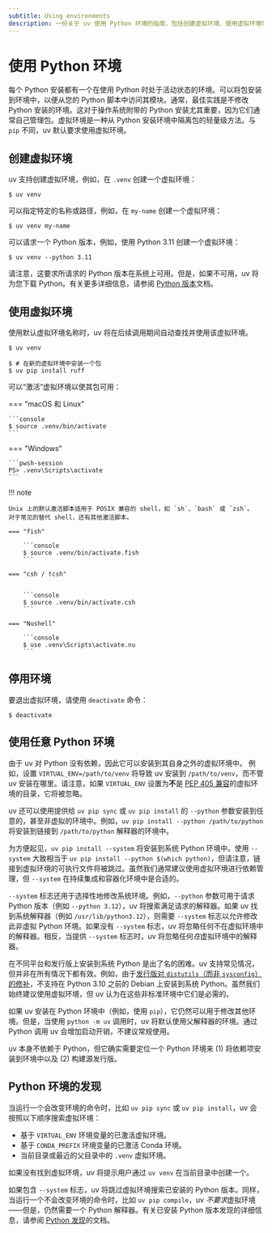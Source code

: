```yaml
---
subtitle: Using environments
description: 一份关于 uv 使用 Python 环境的指南，包括创建虚拟环境、使用虚拟环境等。
---
```


# 使用 Python 环境

每个 Python 安装都有一个在使用 Python 时处于活动状态的环境。可以将包安装到环境中，以便从您的 Python 脚本中访问其模块。通常，最佳实践是不修改 Python 安装的环境。这对于操作系统附带的 Python 安装尤其重要，因为它们通常自己管理包。虚拟环境是一种从 Python 安装环境中隔离包的轻量级方法。与 `pip` 不同，uv 默认要求使用虚拟环境。

## 创建虚拟环境

uv 支持创建虚拟环境，例如，在 `.venv` 创建一个虚拟环境：

```console
$ uv venv
```

可以指定特定的名称或路径，例如，在 `my-name` 创建一个虚拟环境：

```console
$ uv venv my-name
```

可以请求一个 Python 版本，例如，使用 Python 3.11 创建一个虚拟环境：

```console
$ uv venv --python 3.11
```

请注意，这要求所请求的 Python 版本在系统上可用。但是，如果不可用，uv 将为您下载 Python。有关更多详细信息，请参阅 [Python 版本](../concepts/python-versions.md)文档。

## 使用虚拟环境

使用默认虚拟环境名称时，uv 将在后续调用期间自动查找并使用该虚拟环境。

```console
$ uv venv

$ # 在新的虚拟环境中安装一个包
$ uv pip install ruff
```

可以“激活”虚拟环境以使其包可用：

=== "macOS 和 Linux"

    ```console
    $ source .venv/bin/activate
    ```

=== "Windows"

    ```pwsh-session
    PS> .venv\Scripts\activate
    ```

!!! note

    Unix 上的默认激活脚本适用于 POSIX 兼容的 shell，如 `sh`、`bash` 或 `zsh`。
    对于常见的替代 shell，还有其他激活脚本。

    === "fish"

        ```console
        $ source .venv/bin/activate.fish
        ```

    === "csh / tcsh"


        ```console
        $ source .venv/bin/activate.csh
        ```

    === "Nushell"

        ```console
        $ use .venv\Scripts\activate.nu
        ```

## 停用环境

要退出虚拟环境，请使用 `deactivate` 命令：

```console
$ deactivate
```

## 使用任意 Python 环境

由于 uv 对 Python 没有依赖，因此它可以安装到其自身之外的虚拟环境中。
例如，设置 `VIRTUAL_ENV=/path/to/venv` 将导致 uv 安装到 `/path/to/venv`，而不管 uv 安装在哪里。请注意，如果 `VIRTUAL_ENV` 设置为**不**是 [PEP 405 兼容](https://peps.python.org/pep-0405/#specification)的虚拟环境的目录，它将被忽略。

uv 还可以使用提供给 `uv pip sync` 或 `uv pip install` 的 `--python` 参数安装到任意的，甚至非虚拟的环境中。例如，`uv pip install --python /path/to/python` 将安装到链接到 `/path/to/python` 解释器的环境中。

为方便起见，`uv pip install --system` 将安装到系统 Python 环境中。使用 `--system` 大致相当于 `uv pip install --python $(which python)`，但请注意，链接到虚拟环境的可执行文件将被跳过。虽然我们通常建议使用虚拟环境进行依赖管理，但 `--system` 在持续集成和容器化环境中是合适的。

`--system` 标志还用于选择性地修改系统环境。例如，`--python` 参数可用于请求 Python 版本（例如 `--python 3.12`），uv 将搜索满足请求的解释器。如果 uv 找到系统解释器（例如 `/usr/lib/python3.12`），则需要 `--system` 标志以允许修改此非虚拟 Python 环境。如果没有 `--system` 标志，uv 将忽略任何不在虚拟环境中的解释器。相反，当提供 `--system` 标志时，uv 将忽略任何*在*虚拟环境中的解释器。

在不同平台和发行版上安装到系统 Python 是出了名的困难。uv 支持常见情况，但并非在所有情况下都有效。例如，由于[发行版对 `distutils`（而非 `sysconfig`）的修补](https://ffy00.github.io/blog/02-python-debian-and-the-install-locations/)，不支持在 Python 3.10 之前的 Debian 上安装到系统 Python。虽然我们始终建议使用虚拟环境，但 uv 认为在这些非标准环境中它们是必需的。

如果 uv 安装在 Python 环境中（例如，使用 `pip`），它仍然可以用于修改其他环境。但是，当使用 `python -m uv` 调用时，uv 将默认使用父解释器的环境。通过 Python 调用 uv 会增加启动开销，不建议常规使用。

uv 本身不依赖于 Python，但它确实需要定位一个 Python 环境来 (1) 将依赖项安装到环境中以及 (2) 构建源发行版。

## Python 环境的发现

当运行一个会改变环境的命令时，比如 `uv pip sync` 或 `uv pip install`，uv 会按照以下顺序搜索虚拟环境：

- 基于 `VIRTUAL_ENV` 环境变量的已激活虚拟环境。
- 基于 `CONDA_PREFIX` 环境变量的已激活 Conda 环境。
- 当前目录或最近的父目录中的 `.venv` 虚拟环境。

如果没有找到虚拟环境，uv 将提示用户通过 `uv venv` 在当前目录中创建一个。

如果包含 `--system` 标志，uv 将跳过虚拟环境搜索已安装的 Python 版本。同样，当运行一个不会改变环境的命令时，比如 `uv pip compile`，uv *不要求*虚拟环境——但是，仍然需要一个 Python 解释器。有关已安装 Python 版本发现的详细信息，请参阅 [Python 发现](../concepts/python-versions.md#python_8)的文档。
